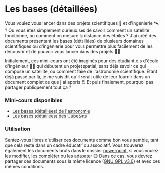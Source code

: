 # Les bases (détaillées)

Vous voulez vous lancer dans des projets scientifiques 🔭 et d'ingénierie 🛰️ ? Ou vous êtes simplement curieux.ses de savoir comment un satellite fonctionne, ou comment on mesure la distance des étoiles ? J'ai créé des documents présentant les bases (détaillées) de plusieurs domaines scientifiques ou d'ingénierie pour vous permettre plus facilement de les découvrir et de pouvoir vous lancer dans des projets 🧑‍🔬

Initialement, ces mini-cours ont été imaginés pour des étudiant.e.s d'école d'ingénieur 🧑‍🎓 qui débutent un projet spatial, sans déjà savoir ce qui compose un satellite, ou comment faire de l'astronomie scientifique. Etant déjà passé par là, je me suis dit qu'il serait utile de leur fournir dans un document complet ce que j'ai appris 😉 Et puis finalement, pourquoi pas partager publiquement tout ça ? 

### Mini-cours disponibles

* [Les bases (détaillées) de l'astronomie](<Les bases de l'astronomie.pdf>)
* [Les bases (détaillées) des CubeSats](<Les bases des CubeSats.pdf>)

### Utilisation

Sentez-vous libres d'utiliser ces documents comme bon vous semble, tant que cela reste dans un cadre éducatif ou associatif. Vous trouverez également les documents bruts dans le dossier [powerpoint](powerpoint), si vous voulez les modifier, les compléter ou les adapater 😉 Dans ce cas, vous devrez partager ces documents sous la même licence ([GNU GPL v3.0](LICENSE)) et avec ces mêmes conditions.
